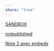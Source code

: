 ```yaml
---
share: "true"
---
```

[SANDBOX](../sandbox/SANDBOX.md)

[notpublished](notpublished.md)

[Note 2 avec embeds](../sandbox/subfolder/Note%202%20avec%20embeds.md)